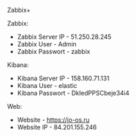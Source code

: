 Zabbix+
   
Zabbix:
- Zabbix Server IP - 51.250.28.245
- Zabbix User - Admin
- Zabbix Passwort - zabbix

Kibana:
- Kibana Server IP - 158.160.71.131
- Kibana User - elastic
- Kibana Passwort - DkIedPPSCbeje34i4

Web:
- Website - https://jo-os.ru
- Website IP - 84.201.155.246
